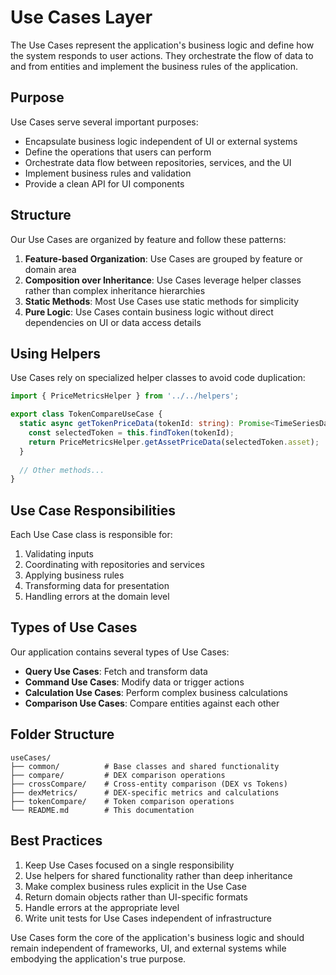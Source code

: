 # Use Cases Layer

The Use Cases represent the application's business logic and define how the system responds to user actions. They orchestrate the flow of data to and from entities and implement the business rules of the application.

## Purpose

Use Cases serve several important purposes:
- Encapsulate business logic independent of UI or external systems
- Define the operations that users can perform
- Orchestrate data flow between repositories, services, and the UI
- Implement business rules and validation
- Provide a clean API for UI components

## Structure

Our Use Cases are organized by feature and follow these patterns:

1. **Feature-based Organization**: Use Cases are grouped by feature or domain area
2. **Composition over Inheritance**: Use Cases leverage helper classes rather than complex inheritance hierarchies
3. **Static Methods**: Most Use Cases use static methods for simplicity
4. **Pure Logic**: Use Cases contain business logic without direct dependencies on UI or data access details

## Using Helpers

Use Cases rely on specialized helper classes to avoid code duplication:

```typescript
import { PriceMetricsHelper } from '../../helpers';

export class TokenCompareUseCase {
  static async getTokenPriceData(tokenId: string): Promise<TimeSeriesDataPoint[]> {
    const selectedToken = this.findToken(tokenId);
    return PriceMetricsHelper.getAssetPriceData(selectedToken.asset);
  }
  
  // Other methods...
}
```

## Use Case Responsibilities

Each Use Case class is responsible for:
1. Validating inputs
2. Coordinating with repositories and services
3. Applying business rules
4. Transforming data for presentation
5. Handling errors at the domain level

## Types of Use Cases

Our application contains several types of Use Cases:
- **Query Use Cases**: Fetch and transform data
- **Command Use Cases**: Modify data or trigger actions
- **Calculation Use Cases**: Perform complex business calculations
- **Comparison Use Cases**: Compare entities against each other

## Folder Structure

```
useCases/
├── common/          # Base classes and shared functionality
├── compare/         # DEX comparison operations
├── crossCompare/    # Cross-entity comparison (DEX vs Tokens)
├── dexMetrics/      # DEX-specific metrics and calculations
├── tokenCompare/    # Token comparison operations
└── README.md        # This documentation
```

## Best Practices

1. Keep Use Cases focused on a single responsibility
2. Use helpers for shared functionality rather than deep inheritance
3. Make complex business rules explicit in the Use Case
4. Return domain objects rather than UI-specific formats
5. Handle errors at the appropriate level
6. Write unit tests for Use Cases independent of infrastructure

Use Cases form the core of the application's business logic and should remain independent of frameworks, UI, and external systems while embodying the application's true purpose.